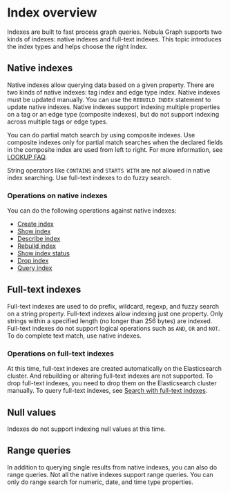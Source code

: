 # Index overview

Indexes are built to fast process graph queries. Nebula Graph supports two kinds of indexes: native indexes and full-text indexes. This topic introduces the index types and helps choose the right index.

## Native indexes

Native indexes allow querying data based on a given property. There are two kinds of native indexes: tag index and edge type index. Native indexes must be updated manually. You can use the `REBUILD INDEX` statement to update native indexes. Native indexes support indexing multiple properties on a tag or an edge type (composite indexes), but do not support indexing across multiple tags or edge types.

You can do partial match search by using composite indexes. Use composite indexes only for partial match searches when the declared fields in the composite index are used from left to right. For more information, see [LOOKUP FAQ](../7.general-query-statements/5.lookup.md#FAQ).

String operators like `CONTAINS` and `STARTS WITH` are not allowed in native index searching. Use full-text indexes to do fuzzy search.

### Operations on native indexes

You can do the following operations against native indexes:

- [Create index](1.create-native-index.md)
- [Show index](2.show-native-indexes.md)
- [Describe index](3.describe-native-index.md)
- [Rebuild index](4.rebuild-native-index.md)
- [Show index status](5.show-native-index-status.md)
- [Drop index](6.drop-native-index.md)
- [Query index](../7.general-query-statements/5.lookup.md)

## Full-text indexes

Full-text indexes are used to do prefix, wildcard, regexp, and fuzzy search on a string property. Full-text indexes allow indexing just one property. Only strings within a specified length (no longer than 256 bytes) are indexed. Full-text indexes do not support logical operations such as `AND`, `OR` and `NOT`. To do complete text match, use native indexes.

### Operations on full-text indexes

At this time, full-text indexes are created automatically on the Elasticsearch cluster. And rebuilding or altering full-text indexes are not supported. To drop full-text indexes, you need to drop them on the Elasticsearch cluster manually. To query full-text indexes, see [Search with full-text indexes](7.search-with-text-based-index.md).

## Null values

Indexes do not support indexing null values at this time.

## Range queries

In addition to querying single results from native indexes, you can also do range queries. Not all the native indexes support range queries. You can only do range search for numeric, date, and time type properties.
